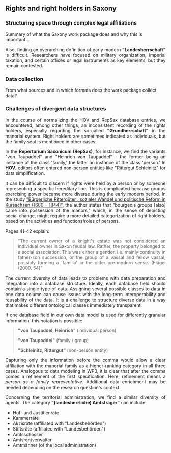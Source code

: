 <h2>Rights and right holders in Saxony</h2>

<h3>Structuring space through complex legal affiliations</h3>

<a align="justify">Summary of what the Saxony work package does and why this is important...</p>

<p align="justify">Also, finding an overarching definition of early modern <strong>"Landesherrschaft"</strong> is difficult. Researchers have focused on military organization, imperial taxation, and certain offices or legal instruments as key elements, but they remain contested.</p>

<h3>Data collection</h3>

<a align="justify">From what sources and in which formats does the work package collect data?</p>

<h3>Challenges of divergent data structures</h3>

<p align="justify">In the course of normalizing the HOV and RepSax database entries, we encountered, among other things, an inconsistent recording of the rights holders, especially regarding the so-called <strong>"Grundherrschaft"</strong> in the manorial system. Right holders are sometimes indicated as individuals, but the family seat is mentioned in other cases.</p>

<p align="justify">In the <strong>Repertorium Saxonicum (RepSax)</strong>, for instance, we find the variants "von Taupaddel" and "Heinrich von Taupaddel" - the former being an instance of the class 'family,' the latter an instance of the class 'person.' In <strong>HOV</strong>, editors often entered non-person entities like "Rittergut Schleinitz" for data simplification.</p>

<p align="justify">It can be difficult to discern if rights were held by a person or by someone representing a specific hereditary line. This is complicated because groups exercising power became more diverse during the early modern period. In the study <a href="https://digi20.digitale-sammlungen.de/de/fs1/object/display/bsb00056061_00147.html">"Bürgerliche Rittergüter : sozialer Wandel und politische Reform in Kursachsen (1680 - 1844)"</a>, the author states that "bourgeois groups [also] came into possession of the manors," which, in the sense of depicting social change, might require a more detailed categorization of right holders, based on the activities and functions/roles of persons.</p>

<p>Pages 41-42 explain:</p>

<blockquote>
  <p align="justify">"The current owner of a knight's estate was not considered an individual owner in Saxon feudal law. Rather, the property belonged to a social association. This was either a gender, i.e. mainly continuity in father-son succession, or the group of a vassal and fellow vassal, possibly forming a 'familia' in the older pre-modern sense. (Flügel (2000. 54)"</p>
</blockquote>

<p align="justify">The current diversity of data leads to problems with data preparation and integration into a database structure. Ideally, each database field should contain a single type of data. Assigning several possible classes to data in one data column can cause issues with the long-term interoperability and reusability of the data. It is a challenge to structure diverse data in a way that makes different ontological classes immediately transparent.</p>

<p align="justify">If one database field in our own data model is used for differently granular information, this notation is possible:</p>
<blockquote>
  <p><strong>"von Taupaddel, Heinrich"</strong> (individual person)</p>
  <p><strong>"von Taupaddel"</strong> (family / group)</p>
  <p><strong>"Schleinitz, Rittergut"</strong> (non-person entity)</p>
</blockquote>

<p align="justify">Capturing only the information before the comma would allow a clear affiliation with the manorial family as a higher-ranking category in all three cases. Analogous to data modeling in WP3, it is clear that after the comma comes a refinement of the first specification. Here, refinement means a <em>person as a family representative</em>. Additional data enrichment may be needed depending on the research question's context.</p>

<p align="justify">Concerning the territorial administration, we find a similar diversity of agents. The category <strong>"(landesherrliche) Amtsträger"</strong> can include:</p>

<ul>
  <li>Hof- und Justitienräte</li>
  <li>Kammerräte</li>
  <li>Akzisräte (affiliated with "Landesbehörden")</li>
  <li>Stiftsräte (affiliated with "Landesbehörden")</li>
  <li>Amtsschösser</li>
  <li>Amtsrentverwalter</li>
  <li>Amtmänner (of the local administration)</li>
</ul>
